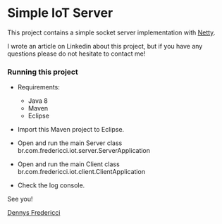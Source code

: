 # Simple IoT Server

This project contains a simple socket server implementation with [Netty](http://www.netty.io).

I wrote an article on Linkedin about this project, but if you have any questions please do not hesitate to contact me!

### Running this project

   - Requirements:
      - Java 8
      - Maven
      - Eclipse

   - Import this Maven project to Eclipse.
   - Open and run the main Server class br.com.fredericci.iot.server.ServerApplication
   - Open and run the main Client class br.com.fredericci.iot.client.ClientApplication
   - Check the log console.

See you!

[Dennys Fredericci](http://linkedin.com/in/dennysfredericci/)

